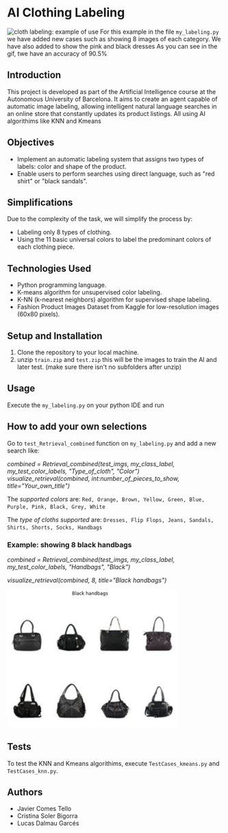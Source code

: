 # AI Clothing Labeling
![cloth labeling: example of use](./project%20images/labeling_example.gif)
For this example in the file `my_labeling.py` we have added new cases such as showing 8 images of each category. We have also added to show the pink and black dresses
As you can see in the gif, twe have an accuracy of 90.5%


## Introduction
This project is developed as part of the Artificial Intelligence course at the Autonomous University of Barcelona. 
It aims to create an agent capable of automatic image labeling, allowing intelligent natural language searches in an online store that constantly updates its product listings.
All using AI algorithims like KNN and Kmeans 

## Objectives
- Implement an automatic labeling system that assigns two types of labels: color and shape of the product.
- Enable users to perform searches using direct language, such as "red shirt" or "black sandals".

## Simplifications
Due to the complexity of the task, we will simplify the process by:
- Labeling only 8 types of clothing.
- Using the 11 basic universal colors to label the predominant colors of each clothing piece.

## Technologies Used
- Python programming language.
- K-means algorithm for unsupervised color labeling.
- K-NN (k-nearest neighbors) algorithm for supervised shape labeling.
- Fashion Product Images Dataset from Kaggle for low-resolution images (60x80 pixels).

## Setup and Installation
1. Clone the repository to your local machine.
2. unzip `train.zip` and `test.zip` this will be the images to train the AI and later test. (make sure there isn't no subfolders after unzip)


## Usage
Execute the `my_labeling.py` on your python IDE and run

## How to add your own selections   
Go to  `test_Retrieval_combined`  function on `my_labeling.py` and add a new search like:

*combined = Retrieval_combined(test_imgs, my_class_label, my_test_color_labels, "Type_of_cloth", "Color") 
visualize_retrieval(combined, int:number_of_pieces_to_show, title="Your_own_title")*

The *supported colors* are: `Red, Orange, Brown, Yellow, Green, Blue, Purple, Pink, Black, Grey, White`

The *type of cloths supported* are: `Dresses, Flip Flops, Jeans, Sandals, Shirts, Shorts, Socks, Handbags`

### Example: showing 8 black handbags 
*combined = Retrieval_combined(test_imgs, my_class_label, my_test_color_labels, "Handbags", "Black")*

*visualize_retrieval(combined, 8, title="Black handbags")*

<img src="./project%20images/Black_handbags_labeling_example.png" alt="example of use with black handbags" width="400"/>
  

## Tests
To test the KNN and Kmeans algorithims, execute `TestCases_kmeans.py` and `TestCases_knn.py`.

## Authors
 - Javier Comes Tello
 - Cristina Soler Bigorra
 - Lucas Dalmau Garcés

